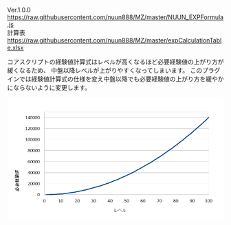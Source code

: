 Ver.1.0.0<br>
https://raw.githubusercontent.com/nuun888/MZ/master/NUUN_EXPFormula.js<br>
計算表<br>
https://raw.githubusercontent.com/nuun888/MZ/master/expCalculationTable.xlsx<br>

コアスクリプトの経験値計算式はレベルが高くなるほど必要経験値の上がり方が緩くなるため、
中盤以降レベルが上がりやすくなってしまいます。
このプラグインでは経験値計算式の仕様を変え中盤以降でも必要経験値の上がり方を緩やかにならないように変更します。

![画像](img/img1.png)
